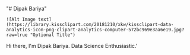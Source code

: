 "# Dipak Bariya"

```
![Alt Image text](https://library.kissclipart.com/20181210/xkw/kissclipart-data-analytics-icon-png-clipart-analytics-computer-572bc969e3aa6e19.jpg?raw=true "Optional Title")
```

Hi there, I'm Dipak Bariya. Data Science Enthusiastic.'
